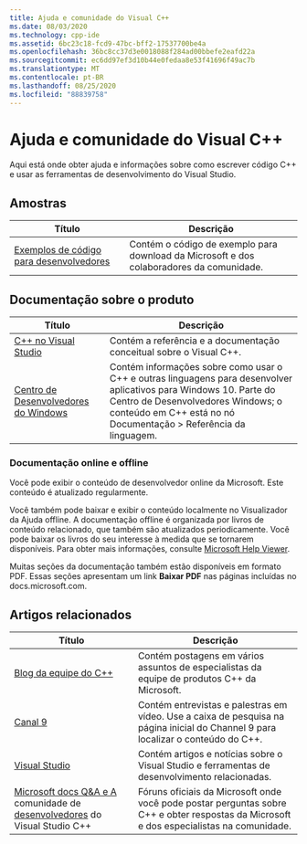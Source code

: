 ```yaml
---
title: Ajuda e comunidade do Visual C++
ms.date: 08/03/2020
ms.technology: cpp-ide
ms.assetid: 6bc23c18-fcd9-47bc-bff2-17537700be4a
ms.openlocfilehash: 36bc8cc37d3e0018088f284ad00bbefe2eafd22a
ms.sourcegitcommit: ec6dd97ef3d10b44e0fedaa8e53f41696f49ac7b
ms.translationtype: MT
ms.contentlocale: pt-BR
ms.lasthandoff: 08/25/2020
ms.locfileid: "88839758"
---
```

# <a name="visual-c-help-and-community"></a>Ajuda e comunidade do Visual C++

Aqui está onde obter ajuda e informações sobre como escrever código C++ e usar as ferramentas de desenvolvimento do Visual Studio.

## <a name="samples"></a>Amostras

|Título|Descrição|
|-----------|-----------------|
|[Exemplos de código para desenvolvedores](/samples)|Contém o código de exemplo para download da Microsoft e dos colaboradores da comunidade.|

## <a name="product-documentation"></a>Documentação sobre o produto

|Título|Descrição|
|-----------|-----------------|
|[C++ no Visual Studio](visual-cpp-in-visual-studio.md)|Contém a referência e a documentação conceitual sobre o Visual C++.|
|[Centro de Desenvolvedores do Windows](https://developer.microsoft.com/windows/)|Contém informações sobre como usar o C++ e outras linguagens para desenvolver aplicativos para Windows 10. Parte do Centro de Desenvolvedores Windows; o conteúdo em C++ está no nó Documentação > Referência da linguagem.|

### <a name="online-and-offline-documentation"></a>Documentação online e offline

Você pode exibir o conteúdo de desenvolvedor online da Microsoft. Este conteúdo é atualizado regularmente.

Você também pode baixar e exibir o conteúdo localmente no Visualizador da Ajuda offline. A documentação offline é organizada por livros de conteúdo relacionado, que também são atualizados periodicamente. Você pode baixar os livros do seu interesse à medida que se tornarem disponíveis. Para obter mais informações, consulte [Microsoft Help Viewer](/visualstudio/ide/microsoft-help-viewer).

Muitas seções da documentação também estão disponíveis em formato PDF. Essas seções apresentam um link **Baixar PDF** nas páginas incluídas no docs.microsoft.com.

## <a name="related-articles"></a>Artigos relacionados

|Título|Descrição|
|-----------|-----------------|
|[Blog da equipe do C++](https://devblogs.microsoft.com/cppblog/)|Contém postagens em vários assuntos de especialistas da equipe de produtos C++ da Microsoft.|
|[Canal 9](https://channel9.msdn.com/)|Contém entrevistas e palestras em vídeo. Use a caixa de pesquisa na página inicial do Channel 9 para localizar o conteúdo do C++.|
|[Visual Studio](https://visualstudio.microsoft.com/)|Contém artigos e notícias sobre o Visual Studio e ferramentas de desenvolvimento relacionadas.|
|[Microsoft docs Q&A e A](/answers/topics/c%2B%2B.html) comunidade de [desenvolvedores](https://developercommunity.visualstudio.com/spaces/62/index.html) do Visual Studio C++|Fóruns oficiais da Microsoft onde você pode postar perguntas sobre C++ e obter respostas da Microsoft e dos especialistas na comunidade.|
